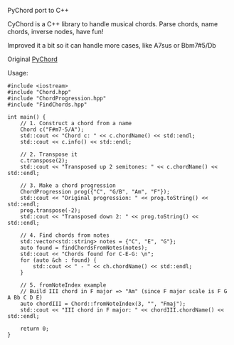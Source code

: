 PyChord port to C++ 

CyChord is a C++ library to handle musical chords. Parse chords, name chords, inverse nodes, have fun!

Improved it a bit so it can handle more cases, like A7sus or Bbm7#5/Db

Original [PyChord](https://github.com/yuma-m/pychord)


Usage:

```
#include <iostream>
#include "Chord.hpp"
#include "ChordProgression.hpp"
#include "FindChords.hpp"

int main() {
    // 1. Construct a chord from a name
    Chord c("F#m7-5/A");
    std::cout << "Chord c: " << c.chordName() << std::endl;
    std::cout << c.info() << std::endl;

    // 2. Transpose it
    c.transpose(2);
    std::cout << "Transposed up 2 semitones: " << c.chordName() << std::endl;

    // 3. Make a chord progression
    ChordProgression prog({"C", "G/B", "Am", "F"});
    std::cout << "Original progression: " << prog.toString() << std::endl;
    prog.transpose(-2);
    std::cout << "Transposed down 2: " << prog.toString() << std::endl;

    // 4. Find chords from notes
    std::vector<std::string> notes = {"C", "E", "G"};
    auto found = findChordsFromNotes(notes);
    std::cout << "Chords found for C-E-G: \n";
    for (auto &ch : found) {
        std::cout << " - " << ch.chordName() << std::endl;
    }

    // 5. fromNoteIndex example
    // Build III chord in F major => "Am" (since F major scale is F G A Bb C D E)
    auto chordIII = Chord::fromNoteIndex(3, "", "Fmaj");
    std::cout << "III chord in F major: " << chordIII.chordName() << std::endl;

    return 0;
}
```
